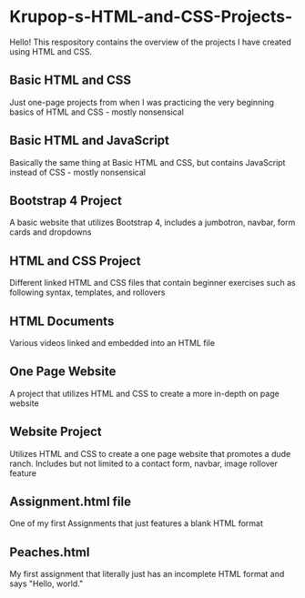 # Krupop-s-HTML-and-CSS-Projects-
Hello!  This respository contains the overview of the projects I have created using HTML and CSS.

## Basic HTML and CSS
Just one-page projects from when I was practicing the very beginning basics of HTML and CSS - mostly nonsensical

## Basic HTML and JavaScript
Basically the same thing at Basic HTML and CSS, but contains JavaScript instead of CSS - mostly nonsensical

## Bootstrap 4 Project
A basic website that utilizes Bootstrap 4, includes a jumbotron, navbar, form cards and dropdowns

## HTML and CSS Project
Different linked HTML and CSS files that contain beginner exercises such as following syntax, templates, and rollovers

## HTML Documents
Various videos linked and embedded into an HTML file

## One Page Website
A project that utilizes HTML and CSS to create a more in-depth on page website

## Website Project
Utilizes HTML and CSS to create a one page website that promotes a dude ranch.  Includes but not limited to a contact form, navbar, image rollover feature

## Assignment.html file
One of my first Assignments that just features a blank HTML format

## Peaches.html
My first assignment that literally just has an incomplete HTML format and says "Hello, world."
